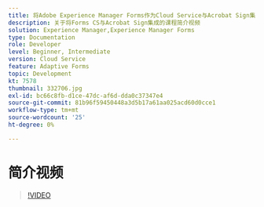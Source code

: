```yaml
---
title: 将Adobe Experience Manager Forms作为Cloud Service与Acrobat Sign集成
description: 关于将Forms CS与Acrobat Sign集成的课程简介视频
solution: Experience Manager,Experience Manager Forms
type: Documentation
role: Developer
level: Beginner, Intermediate
version: Cloud Service
feature: Adaptive Forms
topic: Development
kt: 7578
thumbnail: 332706.jpg
exl-id: bc66c8fb-d1ce-47dc-af6d-dda0c37347e4
source-git-commit: 81b96f59450448a3d5b17a61aa025acd60d0cce1
workflow-type: tm+mt
source-wordcount: '25'
ht-degree: 0%

---
```


# 简介视频


>[!VIDEO](https://video.tv.adobe.com/v/332706?quality=12&learn=on)
